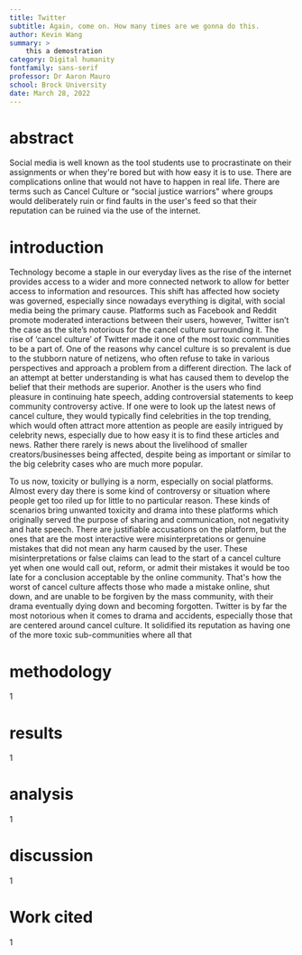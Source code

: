 ```yaml
---
title: Twitter
subtitle: Again, come on. How many times are we gonna do this.
author: Kevin Wang
summary: >
    this a demostration
category: Digital humanity
fontfamily: sans-serif
professor: Dr Aaron Mauro
school: Brock University
date: March 28, 2022
---
```

# abstract
Social media is well known as the tool students use to procrastinate on their assignments or when they're bored but with how easy it is to use. There are complications online that would not have to happen in real life. There are terms such as Cancel Culture or “social justice warriors” where groups would deliberately ruin or find faults in the user's feed so that their reputation can be ruined via the use of the internet. 

# introduction
Technology become a staple in our everyday lives as the rise of the internet provides access to a wider and more connected network to allow for better access to information and resources. This shift has affected how society was governed, especially since nowadays everything is digital, with social media being the primary cause. Platforms such as Facebook and Reddit promote moderated interactions between their users, however, Twitter isn’t the case as the site’s notorious for the cancel culture surrounding it. The rise of ‘cancel culture’ of Twitter made it one of the most toxic communities to be a part of. One of the reasons why cancel culture is so prevalent is due to the stubborn nature of netizens, who often refuse to take in various perspectives and approach a problem from a different direction. The lack of an attempt at better understanding is what has caused them to develop the belief that their methods are superior. Another is the users who find pleasure in continuing hate speech, adding controversial statements to keep community controversy active. If one were to look up the latest news of cancel culture, they would typically find celebrities in the top trending, which would often attract more attention as people are easily intrigued by celebrity news, especially due to how easy it is to find these articles and news. Rather there rarely is news about the livelihood of smaller creators/businesses being affected, despite being as important or similar to the big celebrity cases who are much more popular. 

To us now, toxicity or bullying is a norm, especially on social platforms. Almost every day there is some kind of controversy or situation where people get too riled up for little to no particular reason. These kinds of scenarios bring unwanted toxicity and drama into these platforms which originally served the purpose of sharing and communication, not negativity and hate speech. There are justifiable accusations on the platform, but the ones that are the most interactive were misinterpretations or genuine mistakes that did not mean any harm caused by the user. These misinterpretations or false claims can lead to the start of a cancel culture yet when one would call out, reform, or admit their mistakes it would be too late for a conclusion acceptable by the online community. That's how the worst of cancel culture affects those who made a mistake online, shut down, and are unable to be forgiven by the mass community, with their drama eventually dying down and becoming forgotten. Twitter is by far the most notorious when it comes to drama and accidents, especially those that are centered around cancel culture. It solidified its reputation as having one of the more toxic sub-communities where all that

# methodology
1

# results
1

# analysis
1

# discussion
1

# Work cited 
1
